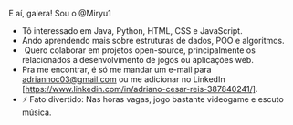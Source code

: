 E aí, galera! Sou o @Miryu1

-  Tô interessado em Java, Python, HTML, CSS e JavaScript. 
-  Ando aprendendo mais sobre estruturas de dados, POO e algoritmos.
- ️ Quero colaborar em projetos open-source, principalmente os relacionados a desenvolvimento de jogos ou aplicações web.
-  Pra me encontrar, é só me mandar um e-mail para adriannoc03@gmail.com ou me adicionar no LinkedIn [https://www.linkedin.com/in/adriano-cesar-reis-387840241/].
- ⚡ Fato divertido: Nas horas vagas, jogo bastante videogame e escuto música.
